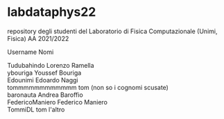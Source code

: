 # labdataphys22
repository degli studenti del Laboratorio di Fisica Computazionale (Unimi, Fisica) AA 2021/2022

Username        Nomi

Tudubahindo     Lorenzo Ramella    
ybouriga        Youssef Bouriga    
Edounimi        Edoardo Naggi    
tommmmmmmmmmmm  tom (non so i cognomi scusate)    
baronauta       Andrea Baroffio    
FedericoManiero Federico Maniero    
TommiDL         tom l'altro    
